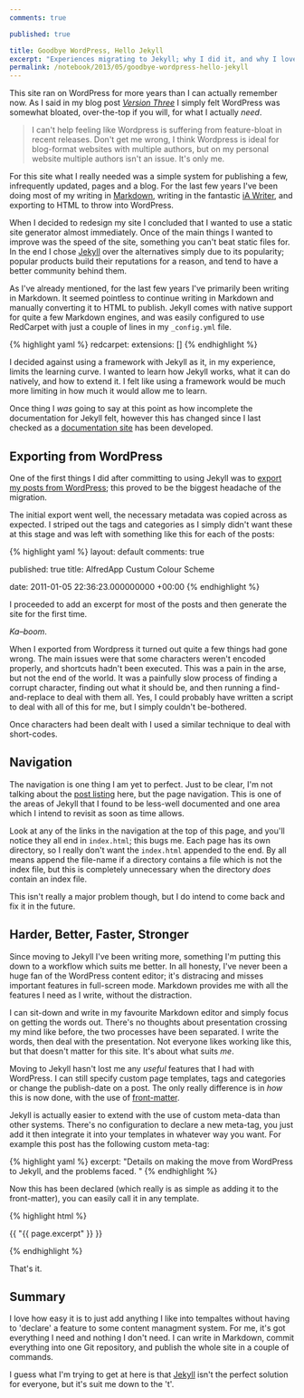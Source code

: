 ```yaml
---
comments: true

published: true

title: Goodbye WordPress, Hello Jekyll
excerpt: "Experiences migrating to Jekyll; why I did it, and why I love it. "
permalink: /notebook/2013/05/goodbye-wordpress-hello-jekyll
---
```


This site ran on WordPress for more years than I can actually remember now. As I said in my blog post *[Version Three][v3]* I simply felt WordPress was somewhat bloated, over-the-top if you will, for what I actually *need*.

> I can't help feeling like Wordpress is suffering from feature-bloat in recent releases. Don't get me wrong, I think Wordpress is ideal for blog-format websites with multiple authors, but on my personal website multiple authors isn't an issue. It's only me.

For this site what I really needed was a simple system for publishing a few, infrequently updated, pages and a blog. For the last few years I've been doing most of my writing in [Markdown][mdown], writing in the fantastic [iA Writer][iawriter], and exporting to HTML to throw into WordPress.

When I decided to redesign my site I concluded that I wanted to use a static site generator almost immediately. Once of the main things I wanted to improve was the speed of the site, something you can't beat static files for. In the end I chose [Jekyll][docs] over the alternatives simply due to its popularity; popular products build their reputations for a reason, and tend to have a better community behind them.

As I've already mentioned, for the last few years I've primarily been writing in Markdown. It seemed pointless to continue writing in Markdown and manually converting it to HTML to publish. Jekyll comes with native support for quite a few Markdown engines, and was easily configured to use RedCarpet with just a couple of lines in my ```_config.yml``` file.

{% highlight yaml %}
redcarpet:
	extensions: []
{% endhighlight %}

I decided against using a framework with Jekyll as it, in my experience, limits the learning curve. I wanted to learn how Jekyll works, what it can do natively, and how to extend it. I felt like using a framework would be much more limiting in how much it would allow me to learn.

Once thing I *was* going to say at this point as how incomplete the documentation for Jekyll felt, however this has changed since I last checked as a [documentation site][docs] has been developed.

## Exporting from WordPress

One of the first things I did after committing to using Jekyll was to [export my posts from WordPress][wpexport]; this proved to be the biggest headache of the migration.

The initial export went well, the necessary metadata was copied across as expected. I striped out the tags and categories as I simply didn't want these at this stage and was left with something like this for each of the posts:

{% highlight yaml %}
layout: default
comments: true

published: true
title: AlfredApp Custum Colour Scheme

date: 2011-01-05 22:36:23.000000000 +00:00
{% endhighlight %}

I proceeded to add an excerpt for most of the posts and then generate the site for the first time.

*Ka–boom*.

When I exported from Wordpress it turned out quite a few things had gone wrong. The main issues were that some characters weren't encoded properly, and shortcuts hadn't been executed. This was a pain in the arse, but not the end of the world. It was a painfully slow process of finding a corrupt character, finding out what it should be, and then running a find-and-replace to deal with them all. Yes, I could probably have written a script to deal with all of this for me, but I simply couldn't be-bothered.

Once characters had been dealt with I used a similar technique to deal with short-codes.

## Navigation

The navigation is one thing I am yet to perfect. Just to be clear, I'm not talking about the [post listing][post-list] here, but the page navigation. This is one of the areas of Jekyll that I found to be less-well documented and one area which I intend to revisit as soon as time allows.

Look at any of the links in the navigation at the top of this page, and you'll notice they all end in `index.html`; this bugs me. Each page has its own directory, so I really don't want the `index.html` appended to the end. By all means append the file-name if a directory contains a file which is not the index file, but this is completely unnecessary when the directory *does* contain an index file.

This isn't really a major problem though, but I do intend to come back and fix it in the future.

## Harder, Better, Faster, Stronger

Since moving to Jekyll I've been writing more, something I'm putting this down to a workflow which suits me better. In all honesty, I've never been a huge fan of the WordPress content editor; it's distracing and misses important features in full-screen mode. Markdown provides me with all the features I need as I write, without the distraction.

I can sit-down and write in my favourite Markdown editor and simply focus on getting the words out. There's no thoughts about presentation crossing my mind like before, the two processes have been separated. I write the words, then deal with the presentation. Not everyone likes working like this, but that doesn't matter for this site. It's about what suits *me*.

Moving to Jekyll hasn't lost me any *useful* features that I had with WordPress. I can still specify custom page templates, tags and categories or change the publish-date on a post. The only really difference is in *how* this is now done, with the use of [front-matter][fmatter].

Jekyll is actually easier to extend with the use of custom meta-data than other systems. There's no configuration to declare a new meta-tag, you just add it then integrate it into your templates in whatever way you want. For example this post has the following custom meta-tag:

{% highlight yaml %}
excerpt: "Details on making the move from WordPress to Jekyll, and the problems faced. "
{% endhighlight %}

Now this has been declared (which really is as simple as adding it to the front-matter), you can easily call it in any template.

{% highlight html %}
<p class="blog">{{ "{{ page.excerpt" }} }}</p>
{% endhighlight %}

That's it.

## Summary

I love how easy it is to just add anything I like into tempaltes without having to 'declare' a feature to some content managment system. For me, it's got everything I need and nothing I don't need. I can write in Markdown, commit everything into one Git repository, and publish the whole site in a couple of commands.

I guess what I'm trying to get at here is that [Jekyll][docs] isn't the perfect solution for everyone, but it's suit me down to the 't'.

[v3]: http://danielgroves.net/notebook/2013/03/version-three/ "The changes that came with Version Three of my personal site"
[mdown]: http://daringfireball.net/projects/Markdown/ "Markdown on Daring Fireball"
[iawriter]: http://www.iawriter.com "iA Writer Markdown editor for Mac and iOS"
[docs]: http://jekyllrb.com "Jekyll documentation site"
[wpexport]: https://github.com/mojombo/jekyll/wiki/Blog-Migrations "Migrations in the Jekyll Wiki"
[post-list]: /notebook "Posting listing on danielgroves.net"
[fmatter]: http://jekyllrb.com/docs/frontmatter/ "YAML Front Matter with Jekyll"
